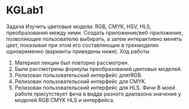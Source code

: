 # KGLab1
Задача
Изучить цветовые модели: RGB, CMYK, HSV, HLS, преобразования между ними.
Создать приложение/веб-приложение, позволяющее пользователю выбирать, а затем интерактивно менять цвет, показывая при этом его составляющие в трехмоделях одновременно (варианты приведены ниже).
Ход работы 
1.	Материал лекции был повторно рассмотрен.
2.	Были рассмотрены формулы преобразований цветовых моделей.
3.	Релизован пользовательский интерфейс длятRGB.
4.	Релизован пользовательский интерфейс для CMYK.
5.	Релизован пользовательский интерфейс для HLS.
Фичи
В моей работе присутствует фича в видде разного диапазона значение у моделей RGB CMYK HLS и интерфейса.
